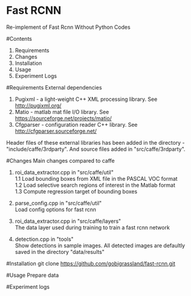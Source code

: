 # Fast RCNN
Re-implement of Fast Rcnn Without Python Codes

#Contents
1. Requirements
2. Changes
3. Installation
4. Usage
5. Experiment Logs

#Requirements
External dependencies  

1. Pugixml - a light-weight C++ XML processing library. See http://pugixml.org/ 
2. Matio - matlab mat file I/O library. See https://sourceforge.net/projects/matio/ 
3. Cfgparser - configuration reader C++ library. See http://cfgparser.sourceforge.net/ 

  Header files of these external libraries has been added in the directory - "include/caffe/3rdparty". And source files added
in "src/caffe/3rdparty".

#Changes
Main changes compared to caffe
1. roi_data_extractor.cpp in "src/caffe/util"  
  1.1 Load bounding boxes from XML file in the PASCAL VOC format  
  1.2 Load selective search regions of interest in the Matlab format  
  1.3 Compute regression target of bounding boxes  
   
2. parse_config.cpp in "src/caffe/util"  
   Load config options for fast rcnn    
   
3. roi_data_extractor.cpp in "src/caffe/layers"  
   The data layer used during training to train a fast rcnn network  
   
4. detection.cpp in "tools"  
   Show detections in sample images. All detected images are defaultly saved in the directory "data/results"  

#Installation
  git clone https://github.com/gobigrassland/fast-rcnn.git

#Usage
 Prepare data

#Experiment logs
